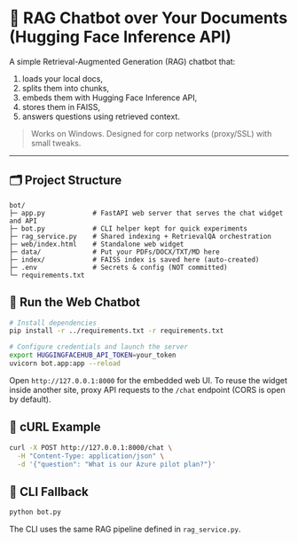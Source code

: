 # 📘 RAG Chatbot over Your Documents (Hugging Face Inference API)

A simple Retrieval-Augmented Generation (RAG) chatbot that:

1. loads your local docs,
2. splits them into chunks,
3. embeds them with Hugging Face Inference API,
4. stores them in FAISS,
5. answers questions using retrieved context.

> Works on Windows. Designed for corp networks (proxy/SSL) with small tweaks.

---

## 🗂 Project Structure

```
bot/
├─ app.py            # FastAPI web server that serves the chat widget and API
├─ bot.py            # CLI helper kept for quick experiments
├─ rag_service.py    # Shared indexing + RetrievalQA orchestration
├─ web/index.html    # Standalone web widget
├─ data/             # Put your PDFs/DOCX/TXT/MD here
├─ index/            # FAISS index is saved here (auto-created)
├─ .env              # Secrets & config (NOT committed)
└─ requirements.txt
```

## 🚀 Run the Web Chatbot

```bash
# Install dependencies
pip install -r ../requirements.txt -r requirements.txt

# Configure credentials and launch the server
export HUGGINGFACEHUB_API_TOKEN=your_token
uvicorn bot.app:app --reload
```

Open `http://127.0.0.1:8000` for the embedded web UI. To reuse the widget inside another
site, proxy API requests to the `/chat` endpoint (CORS is open by default).

## 💬 cURL Example

```bash
curl -X POST http://127.0.0.1:8000/chat \
  -H "Content-Type: application/json" \
  -d '{"question": "What is our Azure pilot plan?"}'
```

## 🧪 CLI Fallback

```bash
python bot.py
```

The CLI uses the same RAG pipeline defined in `rag_service.py`.

